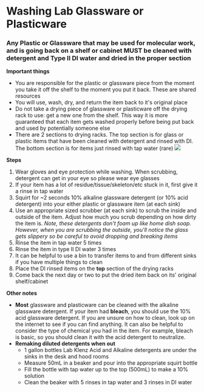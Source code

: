 # Washing Lab Glassware or Plasticware

### Any Plastic or Glassware that may be used for molecular work, and is going back on a shelf or cabinet MUST be cleaned with detergent and Type II DI water and dried in the proper section

**Important things**
- You are responsible for the plastic or glassware piece from the moment you take it off the shelf to the moment you put it back. These are shared resources
- You will use, wash, dry, and return the item back to it's original place
- Do not take a drying piece of glassware or plasticware off the drying rack to use: get a new one from the shelf. This way it is more guaranteed that each item gets washed properly before being put back and used by potentially someone else
- There are 2 sections to drying racks. The top section is for glass or plastic items that have been cleaned with detergent and rinsed with DI. The bottom section is for items just rinsed with tap water (rare)
![](https://raw.githubusercontent.com/meschedl/PPP-Lab-Resources/master/images/Screen%20Shot%202021-08-08%20at%207.44.04%20PM.png)

**Steps**

1. Wear gloves and eye protection while washing. When scrubbing, detergent can get in your eye so please wear eye glasses
2. If your item has a lot of residue/tissue/skeleton/etc stuck in it, first give it a rinse in tap water
3. Squirt for ~2 seconds 10% alkaline glassware detergent (or 10% acid detergent) into your either plastic or glassware item (at each sink)
4. Use an appropriate sized scrubber (at each sink) to scrub the inside and outside of the item. Adjust how much you scrub depending on how dirty the item is. _Note, these detergents don't foam up like home dish soap. However, when you are scrubbing the outside, you'll notice the glass gets slippery so be careful to avoid dropping and breaking items_
5. Rinse the item in tap water 5 times
6. Rinse the item in type II DI water 3 times
7. It can be helpful to use a bin to transfer items to and from different sinks if you have multiple things to clean
8. Place the DI rinsed items on the **top** section of the drying racks
9. Come back the next day or two to put the dried item back on its' original shelf/cabinet

**Other notes**

- **Most** glassware and plasticware can be cleaned with the alkaline glassware detergent. If your item had **bleach**, you should use the 10% acid glassware detergent. If you are unsure on how to clean, look up on the internet to see if you can find anything. It can also be helpful to consider the type of chemical you had in the item. For example, bleach is basic, so you should clean it with the acid detergent to neutralize.
- **Remaking diluted detergents when out**
  - 1 gallon bottles Lab Klenz Acid and Alkaline detergents are under the sinks in the desk and hood rooms
  - Measure 50mL in a beaker and pour into the appropriate squirt bottle
  - Fill the bottle with tap water up to the top (500mL) to make a 10% solution
  - Clean the beaker with 5 rinses in tap water and 3 rinses in DI water
